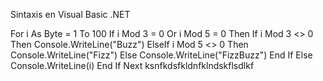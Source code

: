 Sintaxis en Visual Basic .NET

For i As Byte = 1 To 100
  If i Mod 3 = 0 Or i Mod 5 = 0 Then
    If i Mod 3 <> 0 Then
      Console.WriteLine("Buzz")
    ElseIf i Mod 5 <> 0 Then
      Console.WriteLine("Fizz")
    Else
      Console.WriteLine("FizzBuzz")
    End If
  Else
    Console.WriteLine(i)
  End If
Next
ksnfkdsfkldnfklndskflsdlkf
